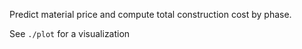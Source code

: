 Predict material price and compute total construction cost by phase.

See `./plot` for a visualization